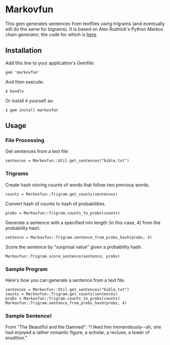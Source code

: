 # Markovfun

This gem generates sentences from textfiles using trigrams (and eventually will do the same for bigrams).
It is based on Alex Rudnick's Python Markov chain generator,
the code for which is [here](https://github.com/alexrudnick/hackerschool-demos/tree/master/ngrams).

## Installation

Add this line to your application's Gemfile:

    gem 'markovfun'

And then execute:

    $ bundle

Or install it yourself as:

    $ gem install markovfun

## Usage

### File Processing

Get sentences from a text file:

`sentences = Markovfun::Util.get_sentences("bible.txt")`

### Trigrams

Create hash storing counts of words that follow two previous words.

`counts = Markovfun::Trigram.get_counts(sentences)`

Convert hash of counts to hash of probabilities.

`probs = Markovfun::Trigram.counts_to_probs(counts)`

Generate a sentence with a specified min length (in this case, 4) from the probability hash.

`sentence = Markovfun::Trigram.sentence_from_probs_hash(probs, 4)`

Score the sentence by "surprisal value" given a probability hash.

`Markovfun::Trigram.score_sentence(sentence, probs)`

### Sample Program

Here's how you can generate a sentence from a text file.

```
sentences = Markovfun::Util.get_sentences("bible.txt")
counts = Markovfun::Trigram.get_counts(sentences)
probs = Markovfun::Trigram.counts_to_probs(counts)
Markovfun::Trigram.sentence_from_probs_hash(probs, 4)
```

### Sample Sentence!

From "The Beautiful and the Damned":
"I liked him tremendously--ah, she had enjoyed a rather romantic figure, a scholar, a recluse, a tower of erudition."
